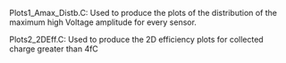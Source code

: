 Plots1_Amax_Distb.C: Used to produce the plots of the distribution of the maximum high Voltage amplitude for every sensor.

Plots2_2DEff.C: Used to produce the 2D efficiency plots for collected charge greater than 4fC
